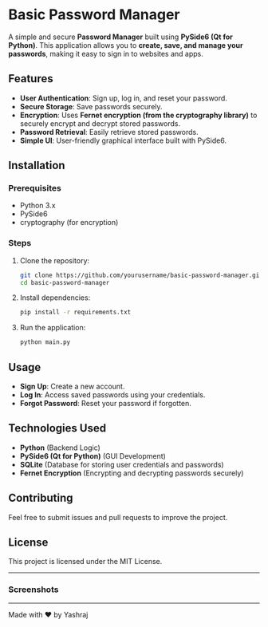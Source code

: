 # Basic Password Manager

A simple and secure **Password Manager** built using **PySide6 (Qt for Python)**. This application allows you to **create, save, and manage your passwords**, making it easy to sign in to websites and apps.

## Features
- **User Authentication**: Sign up, log in, and reset your password.
- **Secure Storage**: Save passwords securely.
- **Encryption**: Uses **Fernet encryption (from the cryptography library)** to securely encrypt and decrypt stored passwords.
- **Password Retrieval**: Easily retrieve stored passwords.
- **Simple UI**: User-friendly graphical interface built with PySide6.

## Installation
### Prerequisites
- Python 3.x
- PySide6
- cryptography (for encryption)

### Steps
1. Clone the repository:
   ```bash
   git clone https://github.com/yourusername/basic-password-manager.git](https://github.com/yashraj-kumawat-14/basic-password-manager
   cd basic-password-manager
   ```
2. Install dependencies:
   ```bash
   pip install -r requirements.txt
   ```
3. Run the application:
   ```bash
   python main.py
   ```

## Usage
- **Sign Up**: Create a new account.
- **Log In**: Access saved passwords using your credentials.
- **Forgot Password**: Reset your password if forgotten.

## Technologies Used
- **Python** (Backend Logic)
- **PySide6 (Qt for Python)** (GUI Development)
- **SQLite** (Database for storing user credentials and passwords)
- **Fernet Encryption** (Encrypting and decrypting passwords securely)

## Contributing
Feel free to submit issues and pull requests to improve the project.

## License
This project is licensed under the MIT License.

---
### Screenshots

---
Made with ❤️ by Yashraj

